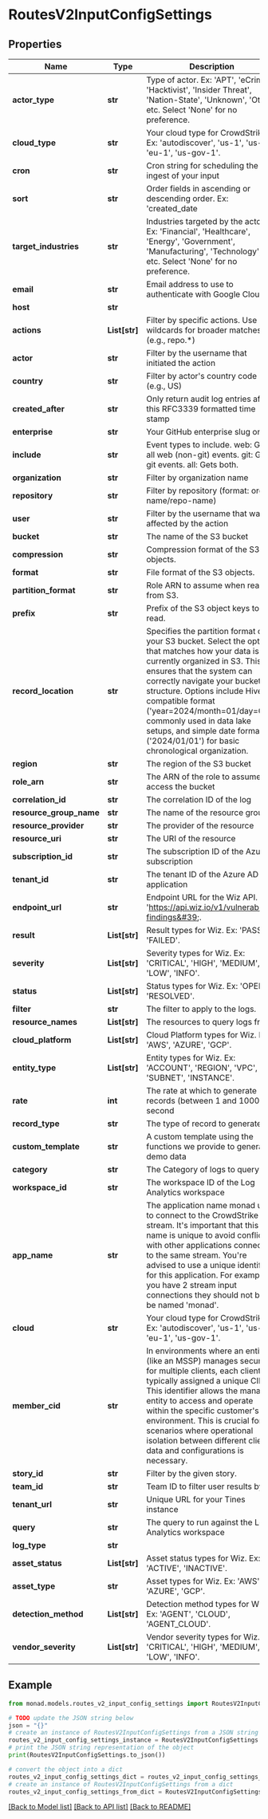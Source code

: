 # RoutesV2InputConfigSettings


## Properties

Name | Type | Description | Notes
------------ | ------------- | ------------- | -------------
**actor_type** | **str** | Type of actor. Ex: &#39;APT&#39;, &#39;eCrime&#39;, &#39;Hacktivist&#39;, &#39;Insider Threat&#39;, &#39;Nation-State&#39;, &#39;Unknown&#39;, &#39;Other&#39;, etc. Select &#39;None&#39; for no preference. | [optional] 
**cloud_type** | **str** | Your cloud type for CrowdStrike. Ex: &#39;autodiscover&#39;, &#39;us-1&#39;, &#39;us-2&#39;, &#39;eu-1&#39;, &#39;us-gov-1&#39;. | [optional] 
**cron** | **str** | Cron string for scheduling the ingest of your input | [optional] 
**sort** | **str** | Order fields in ascending or descending order. Ex: &#39;created_date|asc&#39;, &#39;created_date|desc&#39;. | [optional] 
**target_industries** | **str** | Industries targeted by the actor. Ex: &#39;Financial&#39;, &#39;Healthcare&#39;, &#39;Energy&#39;, &#39;Government&#39;, &#39;Manufacturing&#39;, &#39;Technology&#39;, etc. Select &#39;None&#39; for no preference. | [optional] 
**email** | **str** | Email address to use to authenticate with Google Cloud. | [optional] 
**host** | **str** |  | [optional] 
**actions** | **List[str]** | Filter by specific actions. Use wildcards for broader matches (e.g., repo.*) | [optional] 
**actor** | **str** | Filter by the username that initiated the action | [optional] 
**country** | **str** | Filter by actor&#39;s country code (e.g., US) | [optional] 
**created_after** | **str** | Only return audit log entries after this RFC3339 formatted time stamp | [optional] 
**enterprise** | **str** | Your GitHub enterprise slug or ID | [optional] 
**include** | **str** | Event types to include. web: Gets all web (non-git) events. git: Gets git events. all: Gets both. | [optional] 
**organization** | **str** | Filter by organization name | [optional] 
**repository** | **str** | Filter by repository (format: org-name/repo-name) | [optional] 
**user** | **str** | Filter by the username that was affected by the action | [optional] 
**bucket** | **str** | The name of the S3 bucket | [optional] 
**compression** | **str** | Compression format of the S3 objects. | [optional] 
**format** | **str** | File format of the S3 objects. | [optional] 
**partition_format** | **str** | Role ARN to assume when reading from S3. | [optional] 
**prefix** | **str** | Prefix of the S3 object keys to read. | [optional] 
**record_location** | **str** | Specifies the partition format of your S3 bucket. Select the option that matches how your data is currently organized in S3. This ensures that the system can correctly navigate your bucket structure. Options include Hive-compatible format (&#39;year&#x3D;2024/month&#x3D;01/day&#x3D;01&#39;) commonly used in data lake setups, and simple date format (&#39;2024/01/01&#39;) for basic chronological organization. | [optional] 
**region** | **str** | The region of the S3 bucket | [optional] 
**role_arn** | **str** | The ARN of the role to assume to access the bucket | [optional] 
**correlation_id** | **str** | The correlation ID of the log | [optional] 
**resource_group_name** | **str** | The name of the resource group | [optional] 
**resource_provider** | **str** | The provider of the resource | [optional] 
**resource_uri** | **str** | The URI of the resource | [optional] 
**subscription_id** | **str** | The subscription ID of the Azure subscription | [optional] 
**tenant_id** | **str** | The tenant ID of the Azure AD application | [optional] 
**endpoint_url** | **str** | Endpoint URL for the Wiz API. Ex: &#39;https://api.wiz.io/v1/vulnerability-findings&#39;. | [optional] 
**result** | **List[str]** | Result types for Wiz. Ex: &#39;PASSED&#39;, &#39;FAILED&#39;. | [optional] 
**severity** | **List[str]** | Severity types for Wiz. Ex: &#39;CRITICAL&#39;, &#39;HIGH&#39;, &#39;MEDIUM&#39;, &#39;LOW&#39;, &#39;INFO&#39;. | [optional] 
**status** | **List[str]** | Status types for Wiz. Ex: &#39;OPEN&#39;, &#39;RESOLVED&#39;. | [optional] 
**filter** | **str** | The filter to apply to the logs. | [optional] 
**resource_names** | **List[str]** | The resources to query logs from. | [optional] 
**cloud_platform** | **List[str]** | Cloud Platform types for Wiz. Ex: &#39;AWS&#39;, &#39;AZURE&#39;, &#39;GCP&#39;. | [optional] 
**entity_type** | **List[str]** | Entity types for Wiz. Ex: &#39;ACCOUNT&#39;, &#39;REGION&#39;, &#39;VPC&#39;, &#39;SUBNET&#39;, &#39;INSTANCE&#39;. | [optional] 
**rate** | **int** | The rate at which to generate records (between 1 and 1000) per second | [optional] 
**record_type** | **str** | The type of record to generate | [optional] 
**custom_template** | **str** | A custom template using the functions we provide to generate demo data | [optional] 
**category** | **str** | The Category of logs to query | [optional] 
**workspace_id** | **str** | The workspace ID of the Log Analytics workspace | [optional] 
**app_name** | **str** | The application name monad uses to connect to the CrowdStrike data stream. It&#39;s important that this name is unique to avoid conflicts with other applications connecting to the same stream. You&#39;re advised to use a unique identifier for this application. For example, if you have 2 stream input connections they should not both be named &#39;monad&#39;. | [optional] 
**cloud** | **str** | Your cloud type for CrowdStrike. Ex: &#39;autodiscover&#39;, &#39;us-1&#39;, &#39;us-2&#39;, &#39;eu-1&#39;, &#39;us-gov-1&#39;. | [optional] 
**member_cid** | **str** | In environments where an entity (like an MSSP) manages security for multiple clients, each client is typically assigned a unique CID. This identifier allows the managing entity to access and operate within the specific customer&#39;s environment. This is crucial for scenarios where operational isolation between different clients&#39; data and configurations is necessary. | [optional] 
**story_id** | **str** | Filter by the given story. | [optional] 
**team_id** | **str** | Team ID to filter user results by | [optional] 
**tenant_url** | **str** | Unique URL for your Tines instance | [optional] 
**query** | **str** | The query to run against the Log Analytics workspace | [optional] 
**log_type** | **str** |  | [optional] 
**asset_status** | **List[str]** | Asset status types for Wiz. Ex: &#39;ACTIVE&#39;, &#39;INACTIVE&#39;. | [optional] 
**asset_type** | **str** | Asset types for Wiz. Ex: &#39;AWS&#39;, &#39;AZURE&#39;, &#39;GCP&#39;. | [optional] 
**detection_method** | **List[str]** | Detection method types for Wiz. Ex: &#39;AGENT&#39;, &#39;CLOUD&#39;, &#39;AGENT_CLOUD&#39;. | [optional] 
**vendor_severity** | **List[str]** | Vendor severity types for Wiz. Ex: &#39;CRITICAL&#39;, &#39;HIGH&#39;, &#39;MEDIUM&#39;, &#39;LOW&#39;, &#39;INFO&#39;. | [optional] 

## Example

```python
from monad.models.routes_v2_input_config_settings import RoutesV2InputConfigSettings

# TODO update the JSON string below
json = "{}"
# create an instance of RoutesV2InputConfigSettings from a JSON string
routes_v2_input_config_settings_instance = RoutesV2InputConfigSettings.from_json(json)
# print the JSON string representation of the object
print(RoutesV2InputConfigSettings.to_json())

# convert the object into a dict
routes_v2_input_config_settings_dict = routes_v2_input_config_settings_instance.to_dict()
# create an instance of RoutesV2InputConfigSettings from a dict
routes_v2_input_config_settings_from_dict = RoutesV2InputConfigSettings.from_dict(routes_v2_input_config_settings_dict)
```
[[Back to Model list]](../README.md#documentation-for-models) [[Back to API list]](../README.md#documentation-for-api-endpoints) [[Back to README]](../README.md)


